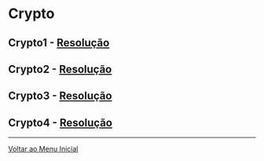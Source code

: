 # Crypto

## Crypto1 - [Resolução](https://writeup.insidersec.io/crypto/Crypto1)

## Crypto2 - [Resolução](https://writeup.insidersec.io/crypto/Crypto2)

## Crypto3 - [Resolução](https://writeup.insidersec.io/crypto/Crypto3)

## Crypto4 - [Resolução](https://writeup.insidersec.io/crypto/Crypto4)

---

[Voltar ao Menu Inicial](https://writeup.insidersec.io/)